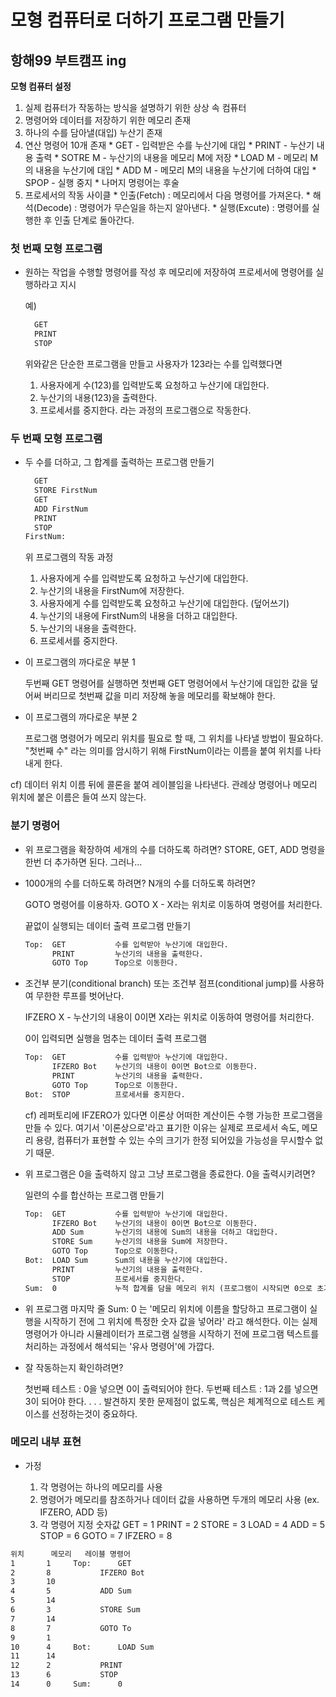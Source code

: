 # 모형 컴퓨터로 더하기 프로그램 만들기
## 항해99 부트캠프 ing


**모형 컴퓨터 설정**

  1. 실제 컴퓨터가 작동하는 방식을 설명하기 위한 상상 속 컴퓨터
  2. 명령어와 데이터를 저장하기 위한 메모리 존재
  3. 하나의 수를 담아낼(대입) 누산기 존재
  4. 연산 명령어 10개 존재
    * GET - 입력받은 수를 누산기에 대입
    * PRINT - 누산기 내용 출력
    * SOTRE M - 누산기의 내용을 메모리 M에 저장
    * LOAD M - 메모리 M의 내용을 누산기에 대입
    * ADD M - 메모리 M의 내용을 누산기에 더하여 대입
    * SPOP - 실행 중지
    * 나머지 명령어는 후술
  5. 프로세서의 작동 사이클
    * 인출(Fetch) : 메모리에서 다음 명령어를 가져온다.
    * 해석(Decode) : 명령어가 무슨일을 하는지 알아낸다.
    * 실행(Excute) : 명령어를 실행한 후 인출 단계로 돌아간다.


### 첫 번째 모형 프로그램

* 원하는 작업을 수행할 명령어를 작성 후 메모리에 저장하여 프로세서에 명령어를 실행하라고 지시

  예)
  ```txt
    GET
    PRINT
    STOP
  ```
  위와같은 단순한 프로그램을 만들고 사용자가 123라는 수를 입력했다면
  1. 사용자에게 수(123)를 입력받도록 요청하고 누산기에 대입한다.
  2. 누산기의 내용(123)을 출력한다.
  3. 프로세서를 중지한다.
  라는 과정의 프로그램으로 작동한다.


### 두 번째 모형 프로그램

* 두 수를 더하고, 그 합계를 출력하는 프로그램 만들기
  ```txt
    GET
    STORE FirstNum
    GET
    ADD FirstNum
    PRINT
    STOP
  FirstNum:
  ```
  위 프로그램의 작동 과정
  1. 사용자에게 수를 입력받도록 요청하고 누산기에 대입한다.
  2. 누산기의 내용을 FirstNum에 저장한다.
  3. 사용자에게 수를 입력받도록 요청하고 누산기에 대입한다. (덮어쓰기)
  4. 누산기의 내용에 FirstNum의 내용을 더하고 대입한다.
  5. 누산기의 내용을 출력한다.
  6. 프로세서를 중지한다.

* 이 프로그램의 까다로운 부분 1

  두번째 GET 명령어를 실행하면 첫번째 GET 명령어에서 누산기에 대입한 값을 덮어써 버리므로 첫번째 값을 미리 저장해 놓을 메모리를 확보해야 한다.

* 이 프로그램의 까다로운 부분 2

  프로그램 명령어가 메모리 위치를 필요로 할 때, 그 위치를 나타낼 방법이 필요하다.
  "첫번째 수" 라는 의미를 암시하기 위해 FirstNum이라는 이름을 붙여 위치를 나타내게 한다.

cf) 데이터 위치 이름 뒤에 콜론을 붙여 레이블임을 나타낸다. 관례상 명령어나 메모리 위치에 붙은 이름은 들여 쓰지 않는다.


### 분기 명령어

* 위 프로그램을 확장하여 세개의 수를 더하도록 하려면? STORE, GET, ADD 명령을 한번 더 추가하면 된다. 그러나...

* 1000개의 수를 더하도록 하려면? N개의 수를 더하도록 하려면?

  GOTO 명령어를 이용하자.
  GOTO X - X라는 위치로 이동하여 명령어를 처리한다.

  끝없이 실행되는 데이터 출력 프로그램 만들기
  ```txt
  Top:  GET           수를 입력받아 누산기에 대입한다.
        PRINT         누산기의 내용을 출력한다.
        GOTO Top      Top으로 이동한다.
  ```

* 조건부 분기(conditional branch) 또는 조건부 점프(conditional jump)를 사용하여 무한한 루프를 벗어난다.

  IFZERO X - 누산기의 내용이 0이면 X라는 위치로 이동하여 명령어를 처리한다.

  0이 입력되면 실행을 멈추는 데이터 출력 프로그램
  ```txt
  Top:  GET           수를 입력받아 누산기에 대입한다.
        IFZERO Bot    누산기의 내용이 0이면 Bot으로 이동한다.
        PRINT         누산기의 내용을 출력한다.
        GOTO Top      Top으로 이동한다.
  Bot:  STOP          프로세서를 중지한다.
  ```
  cf) 레퍼토리에 IFZERO가 있다면 이론상 어떠한 계산이든 수행 가능한 프로그램을 만들 수 있다. 여기서 '이론상으로'라고 표기한 이유는 실제로 프로세서 속도, 메모리 용량, 컴퓨터가 표현할 수 있는 수의 크기가 한정 되어있을 가능성을 무시할수 없기 때문.

* 위 프로그램은 0을 출력하지 않고 그냥 프로그램을 종료한다. 0을 출력시키려면?

  일련의 수를 합산하는 프로그램 만들기
  ```txt
  Top:  GET           수를 입력받아 누산기에 대입한다.
        IFZERO Bot    누산기의 내용이 0이면 Bot으로 이동한다.
        ADD Sum       누산기의 내용에 Sum의 내용을 더하고 대입한다.
        STORE Sum     누산기의 내용을 Sum에 저장한다.
        GOTO Top      Top으로 이동한다.
  Bot:  LOAD Sum      Sum의 내용을 누산기에 대입한다.
        PRINT         누산기의 내용을 출력한다.
        STOP          프로세서를 중지한다.
  Sum:  0             누적 합계를 담을 메모리 위치 (프로그램이 시작되면 0으로 초기화한다.)
  ```

* 위 프로그램 마지막 줄 Sum: 0 는 '메모리 위치에 이름을 할당하고 프로그램이 실행을 시작하기 전에 그 위치에 특정한 숫자 값을 넣어라' 라고 해석한다. 이는 실제 명령어가 아니라 시뮬레이터가 프로그램 실행을 시작하기 전에 프로그램 텍스트를 처리하는 과정에서 해석되는 '유사 명령어'에 가깝다.

* 잘 작동하는지 확인하려면?

  첫번째 테스트 : 0을 넣으면 0이 출력되어야 한다.
  두번째 테스트 : 1과 2를 넣으면 3이 되어야 한다.
  .
  .
  .
  발견하지 못한 문제점이 없도록, 핵심은 체계적으로 테스트 케이스를 선정하는것이 중요하다.


### 메모리 내부 표현

* 가정

  1. 각 명령어는 하나의 메모리를 사용
  2. 명령어가 메모리를 참조하거나 데이터 값을 사용하면 두개의 메모리 사용 (ex. IFZERO, ADD 등)
  3. 각 명령어 지정 숫자값
    GET = 1
    PRINT = 2
    STORE = 3
    LOAD = 4
    ADD = 5
    STOP = 6
    GOTO = 7
    IFZERO = 8

```txt
위치		메모리	  레이블 명령어
1		1	  Top:	    GET
2		8		    IFZERO Bot
3		10				
4		5		    ADD Sum
5		14				
6		3		    STORE Sum
7		14				
8		7		    GOTO To
9		1				
10		4	  Bot:	    LOAD Sum
11		14				
12		2		    PRINT
13		6		    STOP
14		0	  Sum:	    0
```
